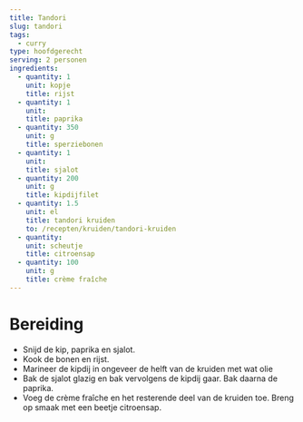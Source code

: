 ```yaml
---
title: Tandori
slug: tandori
tags: 
  - curry
type: hoofdgerecht
serving: 2 personen
ingredients:
  - quantity: 1
    unit: kopje
    title: rijst
  - quantity: 1
    unit:
    title: paprika
  - quantity: 350
    unit: g
    title: sperziebonen
  - quantity: 1
    unit: 
    title: sjalot
  - quantity: 200
    unit: g
    title: kipdijfilet
  - quantity: 1.5
    unit: el
    title: tandori kruiden
    to: /recepten/kruiden/tandori-kruiden
  - quantity: 
    unit: scheutje
    title: citroensap
  - quantity: 100
    unit: g
    title: crème fraîche
---
```


# Bereiding

- Snijd de kip, paprika en sjalot.
- Kook de bonen en rijst.
- Marineer de kipdij in ongeveer de helft van de kruiden met wat olie
- Bak de sjalot glazig en bak vervolgens de kipdij gaar. Bak daarna de paprika.
- Voeg de crème fraîche en het resterende deel van de kruiden toe. Breng op smaak met een beetje citroensap. 


